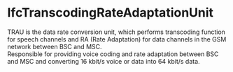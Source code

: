 IfcTranscodingRateAdaptationUnit
================================
TRAU is the data rate conversion unit, which performs transcoding function for
speech channels and RA (Rate Adaptation) for data channels in the GSM network
between BSC and MSC.  
Responsible for providing voice coding and rate adaptation between BSC and MSC
and converting 16 kbit/s voice or data into 64 kbit/s data.


